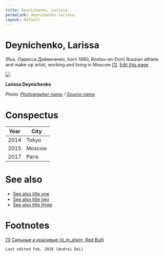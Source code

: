 ```yaml
---
title: Deynichenko, Larissa
permalink: deynichenko-larissa
layout: default
---
```




# Deynichenko, Larissa


(Rus. Ларисса Дейниченко, born 1980, Rostov-on-Don) Russian athlete and make-up artist, working and living in Moscow <span id="a1">[\[1\]](#f1)</span>. [Edit this page](http://prose.io/#indexmod/encyclopedia/edit/master/deinichenko-larissa.md)

![](https://goo.gl/images/7CPMxT)

**Larissa Deynichenko**

*Photo: [Photographer name](/photographer-name-page) / [Source name](/source-name-page)*

# Conspectus

|Year|City|
|----|-----|
|2014|Tokyo|
|2015|Moscow|
|2017|Paris|

# See also

+ [See also title one](page-template)
+ [See also title two](page-template)
+ [See also title three](page-template)

# Footnotes

[[1]](#a1) <span id="f1"></span> [Сильные и красивые (d_m_alwin, Red Bull)](https://www.redbull.com/ru-ru/makeup-for-women-bodybuilders)


`Last edited Feb. 2018 (Andrei Dei)`

